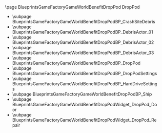 \page BlueprintsGameFactoryGameWorldBenefitDropPod DropPod
- \subpage BlueprintsGameFactoryGameWorldBenefitDropPodBP_CrashSiteDebris
- \subpage BlueprintsGameFactoryGameWorldBenefitDropPodBP_DebrisActor_01
- \subpage BlueprintsGameFactoryGameWorldBenefitDropPodBP_DebrisActor_02
- \subpage BlueprintsGameFactoryGameWorldBenefitDropPodBP_DebrisActor_03
- \subpage BlueprintsGameFactoryGameWorldBenefitDropPodBP_DropPod
- \subpage BlueprintsGameFactoryGameWorldBenefitDropPodBP_DropPodSettings
- \subpage BlueprintsGameFactoryGameWorldBenefitDropPodBP_HardDriveSettings
- \subpage BlueprintsGameFactoryGameWorldBenefitDropPodBP_Ship
- \subpage BlueprintsGameFactoryGameWorldBenefitDropPodWidget_DropPod_Door
- \subpage BlueprintsGameFactoryGameWorldBenefitDropPodWidget_DropPod_Repair
